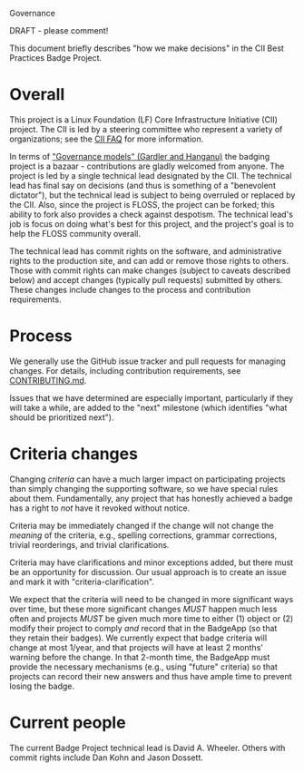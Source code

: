 Governance

DRAFT - please comment!

This document briefly describes "how we make decisions" in the
CII Best Practices Badge Project.

# Overall

This project is a Linux Foundation (LF) Core Infrastructure Initiative (CII)
project.
The CII is led by a steering committee who represent a variety of
organizations; see the
[CII FAQ](https://www.coreinfrastructure.org/faq) for more information.

In terms of
["Governance models" (Gardler and Hanganu)](http://oss-watch.ac.uk/resources/governancemodels) the badging project is a bazaar -
contributions are gladly welcomed from anyone.
The project is led by a single technical lead designated by the CII.
The technical lead has final say on decisions (and thus is
something of a "benevolent dictator"), but the technical
lead is subject to being overruled or replaced by the CII.
Also, since the project is FLOSS, the project can be forked;
this ability to fork also provides a check against despotism.
The technical lead's job is focus on doing what's best
for this project, and the project's goal is to help
the FLOSS community overall.

The technical lead has commit rights on the software, and administrative
rights to the production site, and can add or remove those rights to others.
Those with commit rights can make changes
(subject to caveats described below) and accept changes
(typically pull requests) submitted by others.
These changes include changes to the process and contribution requirements.

# Process

We generally use the GitHub issue tracker and pull requests for managing
changes.
For details, including contribution requirements, see
[CONTRIBUTING.md](../CONTRIBUTING.md).

Issues that we have determined are especially important, particularly
if they will take a while, are added to the "next" milestone
(which identifies "what should be prioritized next").

# Criteria changes

Changing *criteria* can have a much larger impact on participating
projects than simply changing the supporting software, so we have special
rules about them.  Fundamentally, any project that has honestly achieved
a badge has a right to *not* have it revoked without notice.

Criteria may be immediately changed if the change will
not change the *meaning* of the criteria, e.g.,
spelling corrections, grammar corrections, trivial reorderings,
and trivial clarifications.

Criteria may have clarifications and minor exceptions added, but there
must be an opportunity for discussion.
Our usual approach is to create an issue and mark it with
"criteria-clarification".

We expect that the criteria will need to be changed in more significant
ways over time, but these more significant changes *MUST* happen much
less often and projects *MUST* be given much more time to either (1) object
or (2) modify their project to comply *and* record that in the BadgeApp
(so that they retain their badges).
We currently expect that badge criteria will change at most 1/year,
and that projects will have at least 2 months' warning before the change.
In that 2-month time, the BadgeApp must provide the necessary mechanisms
(e.g., using "future" criteria) so that projects can record their new answers
and thus have ample time to prevent losing the badge.

# Current people

The current Badge Project technical lead is David A. Wheeler.
Others with commit rights include Dan Kohn and Jason Dossett.
